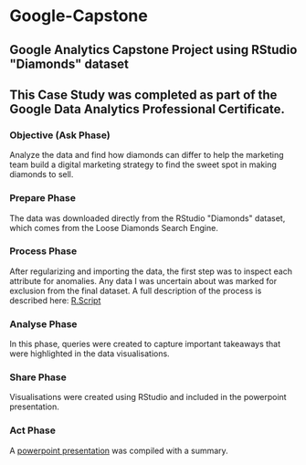 # Google-Capstone

## Google Analytics Capstone Project using RStudio "Diamonds" dataset

## This Case Study was completed as part of the Google Data Analytics Professional Certificate.

### Objective (Ask Phase)
Analyze the data and find how diamonds can differ to help the marketing team build a digital marketing strategy to find the sweet spot in making diamonds to sell.

### Prepare Phase
The data was downloaded directly from the RStudio "Diamonds" dataset, which comes from the Loose Diamonds Search Engine.


### Process Phase
After regularizing and importing the data, the first step was to inspect each attribute for anomalies. Any data I was uncertain about was marked for exclusion from the final dataset. A full description of the process is described here: [R.Script](https://github.com/winters24-tech/Google-Capstone/blob/main/Diamonds_Capstoneproject_Script.R)

### Analyse Phase
In this phase, queries were created to capture important takeaways that were highlighted in the data visualisations.

### Share Phase
Visualisations were created using RStudio and included in the powerpoint presentation.

### Act Phase
A [powerpoint presentation](https://docs.google.com/presentation/d/1BaoyQzla-NgVSiWzDzHxQQXfB9yCP79E8DybN9JmdLk/edit#slide=id.gc6f980f91_0_0) was compiled with a summary.
